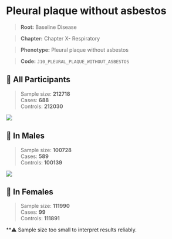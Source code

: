 # Pleural plaque without asbestos

> **Root:** Baseline Disease  

> **Chapter:** Chapter X- Respiratory  

> **Phenotype:** Pleural plaque without asbestos  

> **Code:** `J10_PLEURAL_PLAQUE_WITHOUT_ASBESTOS`

## 🧪 All Participants  
> Sample size: **212718**  
> Cases: **688**  
> Controls: **212030**
<img src="/Disease/Figures/ALL/Incidence/J10_PLEURAL_PLAQUE_WITHOUT_ASBESTOS.png"/>
<CsvTable src="/public/Disease/Data/ALL/Incidence/COX_J10_PLEURAL_PLAQUE_WITHOUT_ASBESTOS.csv" label="🔍 View full results" />

## 👨 In Males  
> Sample size: **100728**  
> Cases: **589**  
> Controls: **100139**
<img src="/Disease/Figures/Male/Incidence/J10_PLEURAL_PLAQUE_WITHOUT_ASBESTOS.png"/>
<CsvTable src="/public/Disease/Data/Male/Incidence/COX_J10_PLEURAL_PLAQUE_WITHOUT_ASBESTOS.csv" label="🔍 View full results" />

## 👩 In Females  
> Sample size: **111990**  
> Cases: **99**  
> Controls: **111891**

**⚠️ Sample size too small to interpret results reliably.

